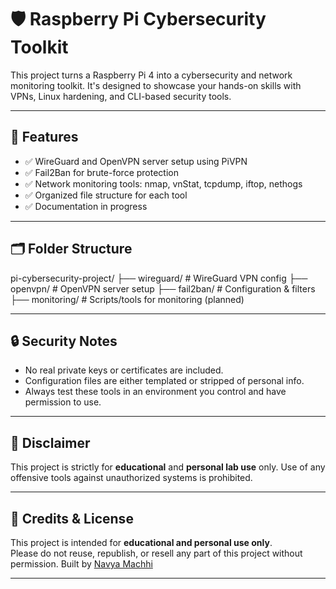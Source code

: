 # 🛡️ Raspberry Pi Cybersecurity Toolkit

This project turns a Raspberry Pi 4 into a cybersecurity and network monitoring toolkit. It's designed to showcase your hands-on skills with VPNs, Linux hardening, and CLI-based security tools.

---

## 🚀 Features

- ✅ WireGuard and OpenVPN server setup using PiVPN
- ✅ Fail2Ban for brute-force protection
- ✅ Network monitoring tools: nmap, vnStat, tcpdump, iftop, nethogs
- ✅ Organized file structure for each tool
- ✅ Documentation in progress

---

## 🗂️ Folder Structure
pi-cybersecurity-project/
├── wireguard/ # WireGuard VPN config
├── openvpn/ # OpenVPN server setup
├── fail2ban/ # Configuration & filters
├── monitoring/ # Scripts/tools for monitoring (planned)

---

## 🔒 Security Notes

- No real private keys or certificates are included.
- Configuration files are either templated or stripped of personal info.
- Always test these tools in an environment you control and have permission to use.

---

## 🛑 Disclaimer

This project is strictly for **educational** and **personal lab use** only. Use of any offensive tools against unauthorized systems is prohibited.

---

## 📌 Credits & License

This project is intended for **educational and personal use only**.  
Please do not reuse, republish, or resell any part of this project without permission.
Built by [Navya Machhi](https://www.linkedin.com/in/navya-machhi-/)

---
